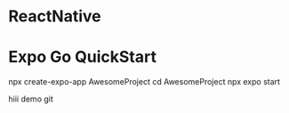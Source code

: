 # ReactNative

# Expo Go QuickStart

npx create-expo-app AwesomeProject
cd AwesomeProject
npx expo start

hiii
demo git
